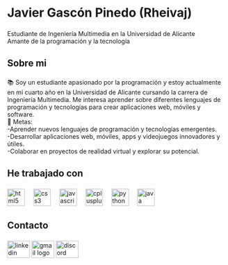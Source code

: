 <h1 align="left">Javier Gascón Pinedo (Rheivaj)</h1>

###

<p align="left">Estudiante de Ingeniería Multimedia en la Universidad de Alicante<br>Amante de la programación y la tecnología</p>

###

<h2 align="left">Sobre mi</h2>

###

<p align="left">📚 Soy un estudiante apasionado por la programación y estoy actualmente en mi cuarto año en la Universidad de Alicante cursando la carrera de Ingeniería Multimedia. Me interesa aprender sobre diferentes lenguajes de programación y tecnologías para crear aplicaciones web, móviles y software.<br>🎯 Metas: <br>-Aprender nuevos lenguajes de programación y tecnologías emergentes.<br>-Desarrollar aplicaciones web, móviles, apps y videojuegos innovadores y útiles.<br>-Colaborar en proyectos de realidad virtual y explorar su potencial.</p>

###

<h2 align="left">He trabajado con</h2>

###

<div align="left">
  <img src="https://cdn.jsdelivr.net/gh/devicons/devicon/icons/html5/html5-original.svg" height="40" alt="html5 logo"  />
  <img width="12" />
  <img src="https://cdn.jsdelivr.net/gh/devicons/devicon/icons/css3/css3-original.svg" height="40" alt="css3 logo"  />
  <img width="12" />
  <img src="https://cdn.jsdelivr.net/gh/devicons/devicon/icons/javascript/javascript-original.svg" height="40" alt="javascript logo"  />
  <img width="12" />
  <img src="https://cdn.jsdelivr.net/gh/devicons/devicon/icons/cplusplus/cplusplus-original.svg" height="40" alt="cplusplus logo"  />
  <img width="12" />
  <img src="https://cdn.jsdelivr.net/gh/devicons/devicon/icons/python/python-original.svg" height="40" alt="python logo"  />
  <img width="12" />
  <img src="https://cdn.jsdelivr.net/gh/devicons/devicon/icons/java/java-original.svg" height="40" alt="java logo"  />
</div>

###

<h2 align="left">Contacto</h2>

###

<div align="left">
  <img src="https://raw.githubusercontent.com/maurodesouza/profile-readme-generator/master/src/assets/icons/social/linkedin/default.svg" width="52" height="40" alt="linkedin logo"  />
  <img src="https://raw.githubusercontent.com/maurodesouza/profile-readme-generator/master/src/assets/icons/social/gmail/default.svg" width="52" height="40" alt="gmail logo"  />
  <img src="https://raw.githubusercontent.com/maurodesouza/profile-readme-generator/master/src/assets/icons/social/discord/default.svg" width="52" height="40" alt="discord logo"  />
</div>

###
